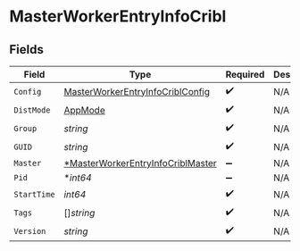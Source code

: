 # MasterWorkerEntryInfoCribl


## Fields

| Field                                                                                        | Type                                                                                         | Required                                                                                     | Description                                                                                  |
| -------------------------------------------------------------------------------------------- | -------------------------------------------------------------------------------------------- | -------------------------------------------------------------------------------------------- | -------------------------------------------------------------------------------------------- |
| `Config`                                                                                     | [MasterWorkerEntryInfoCriblConfig](../../models/shared/masterworkerentryinfocriblconfig.md)  | :heavy_check_mark:                                                                           | N/A                                                                                          |
| `DistMode`                                                                                   | [AppMode](../../models/shared/appmode.md)                                                    | :heavy_check_mark:                                                                           | N/A                                                                                          |
| `Group`                                                                                      | *string*                                                                                     | :heavy_check_mark:                                                                           | N/A                                                                                          |
| `GUID`                                                                                       | *string*                                                                                     | :heavy_check_mark:                                                                           | N/A                                                                                          |
| `Master`                                                                                     | [*MasterWorkerEntryInfoCriblMaster](../../models/shared/masterworkerentryinfocriblmaster.md) | :heavy_minus_sign:                                                                           | N/A                                                                                          |
| `Pid`                                                                                        | **int64*                                                                                     | :heavy_minus_sign:                                                                           | N/A                                                                                          |
| `StartTime`                                                                                  | *int64*                                                                                      | :heavy_check_mark:                                                                           | N/A                                                                                          |
| `Tags`                                                                                       | []*string*                                                                                   | :heavy_check_mark:                                                                           | N/A                                                                                          |
| `Version`                                                                                    | *string*                                                                                     | :heavy_check_mark:                                                                           | N/A                                                                                          |